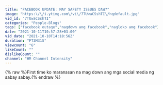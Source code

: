 ```yaml
---
title: "FACEBOOK UPDATE: MAY SAFETY ISSUES DAW?"
image: "https:\/\/i.ytimg.com\/vi\/7TUwaCSshTI\/hqdefault.jpg"
vid_id: "7TUwaCSshTI"
categories: "People-Blogs"
tags: ["facebook outage","nagdown ang facebook","nagloko ang facebook"]
date: "2021-10-11T10:57:28+03:00"
vid_date: "2021-10-10T14:18:56Z"
duration: "PT3M31S"
viewcount: "6"
likeCount: ""
dislikeCount: ""
channel: "HM Channel Intensity"
---
```

{% raw %}First time ko maranasan na mag down ang mga social media ng sabay sabay.{% endraw %}
